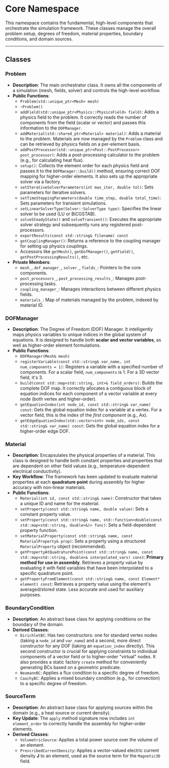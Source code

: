 # **Core Namespace**

This namespace contains the fundamental, high-level components that orchestrate the simulation framework. These classes manage the overall problem setup, degrees of freedom, material properties, boundary conditions, and domain sources.

---
## **Classes**

### **Problem**

* **Description**: The main orchestrator class. It owns all the components of a simulation (mesh, fields, solver) and controls the high-level workflow.
* **Public Functions**:
  * `Problem(std::unique_ptr<Mesh> mesh)`
  * `~Problem()`
  * `addField(std::unique_ptr<Physics::PhysicsField> field)`: Adds a physics field to the problem. It correctly reads the number of components from the field (scalar or vector) and passes this information to the `DOFManager`.
  * `addMaterial(std::shared_ptr<Material> material)`: Adds a material to the problem. Materials are now managed by the `Problem` class and can be retrieved by physics fields on a per-element basis.
  * `addPostProcessor(std::unique_ptr<Post::PostProcessor> post_processor)`: Adds a post-processing calculator to the problem (e.g., for calculating heat flux).
  * `setup()`: Collects the element order for each physics field and passes it to the `DOFManager::build()` method, ensuring correct DOF mapping for higher-order elements. It also sets up the appropriate solver via a factory.
  * `setIterativeSolverParameters(int max_iter, double tol)`: Sets parameters for iterative solvers.
  * `setTimeSteppingParameters(double time_step, double total_time)`: Sets parameters for transient simulations.
  * `setLinearSolverType(Solver::SolverType type)`: Specifies the linear solver to be used (LU or BiCGSTAB).
  * `solveSteadyState()` and `solveTransient()`: Executes the appropriate solver strategy and subsequently runs any registered post-processors.
  * `exportResults(const std::string& filename) const`
  * `getCouplingManager()`: Returns a reference to the coupling manager for setting up physics couplings.
  * Accessors like `getMesh()`, `getDofManager()`, `getField()`, `getPostProcessingResults()`, etc.
* **Private Members**:
  * `mesh_`, `dof_manager_`, `solver_`, `fields_`: Pointers to the core components.
  * `post_processors_`, `post_processing_results_`: Manages post-processing tasks.
  * `coupling_manager_`: Manages interactions between different physics fields.
  * `materials_`: Map of materials managed by the problem, indexed by material ID.

### **DOFManager**

* **Description**: The Degree of Freedom (DOF) Manager. It intelligently maps physics variables to unique indices in the global system of equations. It is designed to handle both **scalar and vector variables**, as well as higher-order element formulations.
* **Public Functions**:
  * `DOFManager(Mesh& mesh)`
  * `registerVariable(const std::string& var_name, int num_components = 1)`: Registers a variable with a specified number of components. For a scalar field, `num_components` is 1. For a 3D vector field, it's 3.
  * `build(const std::map<std::string, int>& field_orders)`: Builds the complete DOF map. It correctly allocates a contiguous block of equation indices for each component of a vector variable at every node (both vertex and higher-order).
  * `getEquationIndex(int node_id, const std::string& var_name) const`: Gets the global equation index for a variable at a vertex. For a vector field, this is the index of the *first component* (e.g., Ax).
  * `getEdgeEquationIndex(std::vector<int> node_ids, const std::string& var_name) const`: Gets the global equation index for a higher-order edge DOF.

### **Material**

* **Description**: Encapsulates the physical properties of a material. This class is designed to handle both constant properties and properties that are dependent on other field values (e.g., temperature-dependent electrical conductivity).
* **Key Workflow**: The framework has been updated to evaluate material properties at each **quadrature point** during assembly for higher accuracy with non-linear materials.
* **Public Functions**:
  * `Material(int id, const std::string& name)`: Constructor that takes a unique ID and name for the material.
  * `setProperty(const std::string& name, double value)`: Sets a constant property value.
  * `setProperty(const std::string& name, std::function<double(const std::map<std::string, double>&)> func)`: Sets a field-dependent property function.
  * `setMaterialProperty(const std::string& name, const MaterialProperty& prop)`: Sets a property using a structured `MaterialProperty` object (recommended).
  * `getPropertyAtQuadraturePoint(const std::string& name, const std::map<std::string, double>& interpolated_vars) const`: **Primary method for use in assembly**. Retrieves a property value by evaluating it with field variables that have been interpolated to a specific quadrature point.
  * `getPropertyFromElement(const std::string& name, const Element* element) const`: Retrieves a property value using the element's averaged/stored state. Less accurate and used for auxiliary purposes.

### **BoundaryCondition**

* **Description**: An abstract base class for applying conditions on the boundary of the domain.
* **Derived Classes**:
  * `DirichletBC`: Has two constructors: one for standard vertex nodes (taking a `node_id` and `var_name`) and a second, more direct constructor for any DOF (taking an `equation_index` directly). This second constructor is crucial for applying constraints to individual components of a vector field or to higher-order "virtual" nodes. It also provides a static factory `create` method for conveniently generating BCs based on a geometric predicate.
  * `NeumannBC`: Applies a flux condition to a specific degree of freedom.
  * `CauchyBC`: Applies a mixed boundary condition (e.g., for convection) to a specific degree of freedom.

### **SourceTerm**

* **Description**: An abstract base class for applying sources within the domain (e.g., a heat source or current density).
* **Key Update**: The `apply` method signature now includes `int element_order` to correctly handle the assembly for higher-order elements.
* **Derived Classes**:
  * `VolumetricSource`: Applies a total power source over the volume of an element.
  * `PrescribedCurrentDensity`: Applies a vector-valued electric current density **J** to an element, used as the source term for the `Magnetic3D` field.